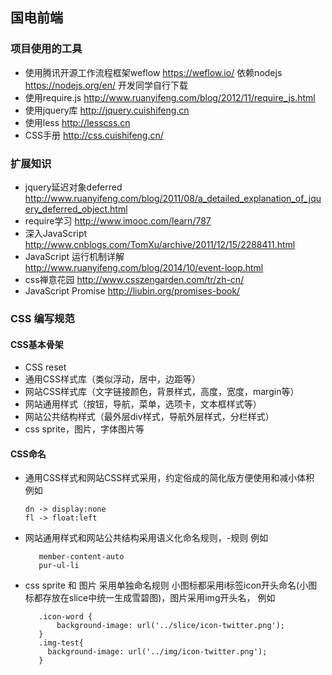 ## 国电前端

### 项目使用的工具

* 使用腾讯开源工作流程框架weflow https://weflow.io/ 依赖nodejs https://nodejs.org/en/ 开发同学自行下载
* 使用require.js http://www.ruanyifeng.com/blog/2012/11/require_js.html
* 使用jquery库 http://jquery.cuishifeng.cn
* 使用less http://lesscss.cn
* CSS手册 http://css.cuishifeng.cn/

### 扩展知识
* jquery延迟对象deferred http://www.ruanyifeng.com/blog/2011/08/a_detailed_explanation_of_jquery_deferred_object.html
* require学习 http://www.imooc.com/learn/787
* 深入JavaScript http://www.cnblogs.com/TomXu/archive/2011/12/15/2288411.html
* JavaScript 运行机制详解 http://www.ruanyifeng.com/blog/2014/10/event-loop.html
* css禅意花园 http://www.csszengarden.com/tr/zh-cn/
* JavaScript Promise http://liubin.org/promises-book/

### CSS 编写规范

#### CSS基本骨架

* CSS reset
* 通用CSS样式库（类似浮动，居中，边距等）
* 网站CSS样式库（文字链接颜色，背景样式，高度，宽度，margin等）
* 网站通用样式（按钮，导航，菜单，选项卡，文本框样式等）
* 网站公共结构样式（最外层div样式，导航外层样式，分栏样式）
* css sprite，图片，字体图片等

#### CSS命名

* 通用CSS样式和网站CSS样式采用，约定俗成的简化版方便使用和减小体积 例如
    ```
    dn -> display:none
    fl -> float:left
    ```
* 网站通用样式和网站公共结构采用语义化命名规则，-规则 例如
    ```
       member-content-auto
       pur-ul-li
    ```
* css sprite 和 图片 采用单独命名规则 小图标都采用i标签icon开头命名(小图标都存放在slice中统一生成雪碧图)，图片采用img开头名， 例如
    ```
       .icon-word {
           background-image: url('../slice/icon-twitter.png');
       }
       .img-test{
         background-image: url('../img/icon-twitter.png');
       }
    ```
